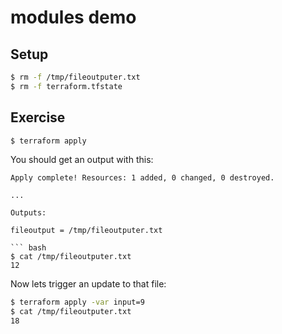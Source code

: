 # modules demo

## Setup

```bash
$ rm -f /tmp/fileoutputer.txt
$ rm -f terraform.tfstate
```

## Exercise

```bash
$ terraform apply
```

You should get an output with this:

```
Apply complete! Resources: 1 added, 0 changed, 0 destroyed.

...

Outputs:

fileoutput = /tmp/fileoutputer.txt

``` bash
$ cat /tmp/fileoutputer.txt
12
```

Now lets trigger an update to that file:

```bash
$ terraform apply -var input=9
$ cat /tmp/fileoutputer.txt
18
```

